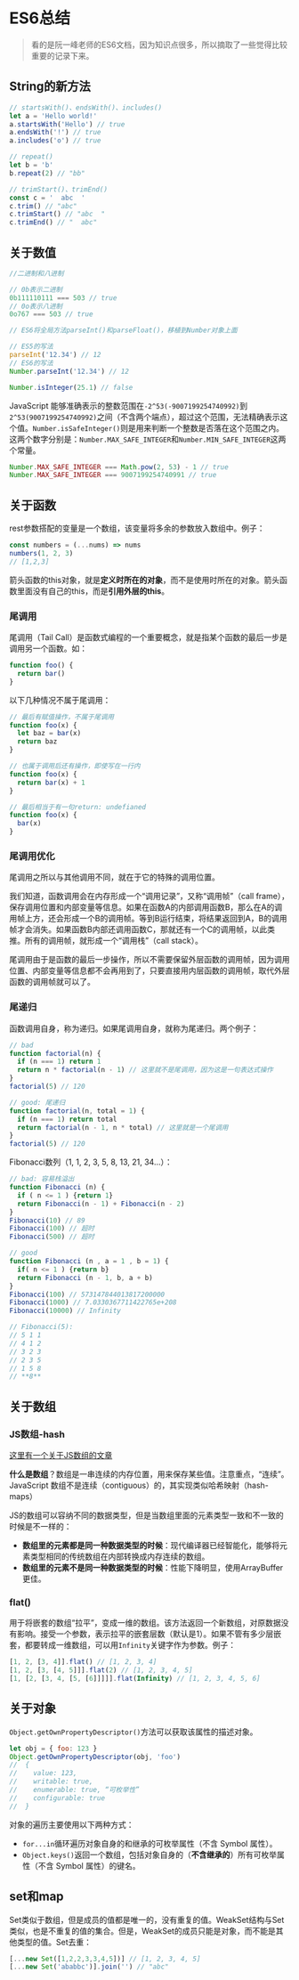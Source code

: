 # ES6总结
> 看的是阮一峰老师的ES6文档，因为知识点很多，所以摘取了一些觉得比较重要的记录下来。

## String的新方法
```js
// startsWith()、endsWith()、includes()
let a = 'Hello world!'
a.startsWith('Hello') // true
a.endsWith('!') // true
a.includes('o') // true

// repeat()
let b = 'b'
b.repeat(2) // "bb"

// trimStart()、trimEnd()
const c = '  abc  '
c.trim() // "abc"
c.trimStart() // "abc  "
c.trimEnd() // "  abc"
```

## 关于数值
```js
//二进制和八进制

// 0b表示二进制
0b111110111 === 503 // true
// 0o表示八进制
0o767 === 503 // true

// ES6将全局方法parseInt()和parseFloat()，移植到Number对象上面

// ES5的写法
parseInt('12.34') // 12
// ES6的写法
Number.parseInt('12.34') // 12

Number.isInteger(25.1) // false
```
JavaScript 能够准确表示的整数范围在`-2^53(-9007199254740992)`到`2^53(9007199254740992)`之间（不含两个端点），超过这个范围，无法精确表示这个值。`Number.isSafeInteger()`则是用来判断一个整数是否落在这个范围之内。这两个数字分别是：`Number.MAX_SAFE_INTEGER`和`Number.MIN_SAFE_INTEGER`这两个常量。
```js
Number.MAX_SAFE_INTEGER === Math.pow(2, 53) - 1 // true
Number.MAX_SAFE_INTEGER === 9007199254740991 // true
```

## 关于函数
rest参数搭配的变量是一个数组，该变量将多余的参数放入数组中。例子：
```js
const numbers = (...nums) => nums
numbers(1, 2, 3)
// [1,2,3]
```
箭头函数的this对象，就是**定义时所在的对象**，而不是使用时所在的对象。箭头函数里面没有自己的this，而是**引用外层的this**。

### 尾调用
尾调用（Tail Call）是函数式编程的一个重要概念，就是指某个函数的最后一步是调用另一个函数。如：
```js
function foo() {
  return bar()
}
```
以下几种情况不属于尾调用：
```js
// 最后有赋值操作，不属于尾调用
function foo(x) {
  let baz = bar(x)
  return baz
}

// 也属于调用后还有操作，即使写在一行内
function foo(x) {
  return bar(x) + 1
}

// 最后相当于有一句return: undefianed
function foo(x) {
  bar(x)
}
```
### 尾调用优化
尾调用之所以与其他调用不同，就在于它的特殊的调用位置。

我们知道，函数调用会在内存形成一个“调用记录”，又称“调用帧”（call frame），保存调用位置和内部变量等信息。如果在函数A的内部调用函数B，那么在A的调用帧上方，还会形成一个B的调用帧。等到B运行结束，将结果返回到A，B的调用帧才会消失。如果函数B内部还调用函数C，那就还有一个C的调用帧，以此类推。所有的调用帧，就形成一个“调用栈”（call stack）。

尾调用由于是函数的最后一步操作，所以不需要保留外层函数的调用帧，因为调用位置、内部变量等信息都不会再用到了，只要直接用内层函数的调用帧，取代外层函数的调用帧就可以了。

### 尾递归
函数调用自身，称为递归。如果尾调用自身，就称为尾递归。两个例子：
```js
// bad
function factorial(n) {
  if (n === 1) return 1
  return n * factorial(n - 1) // 这里就不是尾调用，因为这是一句表达式操作
}
factorial(5) // 120

// good: 尾递归
function factorial(n, total = 1) {
  if (n === 1) return total
  return factorial(n - 1, n * total) // 这里就是一个尾调用
}
factorial(5) // 120
```
Fibonacci数列（1, 1, 2, 3, 5, 8, 13, 21, 34...）：
```js
// bad: 容易栈溢出
function Fibonacci (n) {
  if ( n <= 1 ) {return 1}
  return Fibonacci(n - 1) + Fibonacci(n - 2)
}
Fibonacci(10) // 89
Fibonacci(100) // 超时
Fibonacci(500) // 超时

// good
function Fibonacci (n , a = 1 , b = 1) {
  if( n <= 1 ) {return b}
  return Fibonacci (n - 1, b, a + b)
}
Fibonacci(100) // 573147844013817200000
Fibonacci(1000) // 7.0330367711422765e+208
Fibonacci(10000) // Infinity

// Fibonacci(5):
// 5 1 1
// 4 1 2
// 3 2 3
// 2 3 5
// 1 5 8
// **8**
```

## 关于数组
### JS数组-hash
[这里有一个关于JS数组的文章](http://www.wemlion.com/post/javascript-array-evolution-performance/)

**什么是数组**？数组是一串连续的内存位置，用来保存某些值。注意重点，“连续”。JavaScript 数组不是连续（contiguous）的，其实现类似哈希映射（hash-maps）

JS的数组可以容纳不同的数据类型，但是当数组里面的元素类型一致和不一致的时候是不一样的：
* **数组里的元素都是同一种数据类型的时候**：现代编译器已经智能化，能够将元素类型相同的传统数组在内部转换成内存连续的数组。
* **数组里的元素不是同一种数据类型的时候**：性能下降明显，使用ArrayBuffer更佳。

### flat()
用于将嵌套的数组“拉平”，变成一维的数组。该方法返回一个新数组，对原数据没有影响。接受一个参数，表示拉平的嵌套层数（默认是1）。如果不管有多少层嵌套，都要转成一维数组，可以用`Infinity`关键字作为参数。例子：
```js
[1, 2, [3, 4]].flat() // [1, 2, 3, 4]
[1, 2, [3, [4, 5]]].flat(2) // [1, 2, 3, 4, 5]
[1, [2, [3, 4, [5, [6]]]]].flat(Infinity) // [1, 2, 3, 4, 5, 6]
```

## 关于对象
`Object.getOwnPropertyDescriptor()`方法可以获取该属性的描述对象。
```js
let obj = { foo: 123 }
Object.getOwnPropertyDescriptor(obj, 'foo')
//  {
//    value: 123,
//    writable: true,
//    enumerable: true, “可枚举性”
//    configurable: true
//  }
```
对象的遍历主要使用以下两种方式：
* `for...in`循环遍历对象自身的和继承的可枚举属性（不含 Symbol 属性）。
* `Object.keys()`返回一个数组，包括对象自身的（**不含继承的**）所有可枚举属性（不含 Symbol 属性）的键名。

## set和map
Set类似于数组，但是成员的值都是唯一的，没有重复的值。WeakSet结构与Set类似，也是不重复的值的集合。但是，WeakSet的成员只能是对象，而不能是其他类型的值。Set去重：
```js
[...new Set([1,2,2,3,3,4,5])] // [1, 2, 3, 4, 5]
[...new Set('ababbc')].join('') // "abc"
```